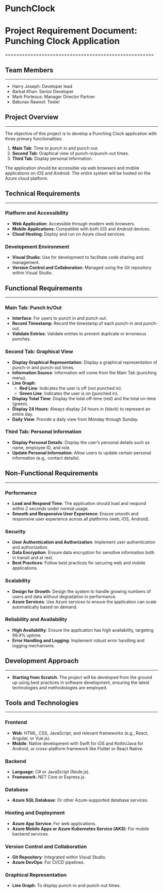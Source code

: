 # PunchClock
# Project Requirement Document: Punching Clock Application
=====================================================

## Team Members
---------------

* Harry Joseph: Developer lead
* Barkat Khan: Senior Developer
* Mark Porteous: Manager Director Partner
* Baburao Rawool: Tester


## Project Overview
-----------------

The objective of this project is to develop a Punching Clock application with three primary functionalities:

1. **Main Tab**: Time to punch in and punch out.
2. **Second Tab**: Graphical view of punch-in/punch-out times.
3. **Third Tab**: Display personal information.

The application should be accessible via web browsers and mobile applications on iOS and Android. The entire system will be hosted on the Azure cloud platform.

## Technical Requirements
------------------------

### Platform and Accessibility

* **Web Application**: Accessible through modern web browsers.
* **Mobile Applications**: Compatible with both iOS and Android devices.
* **Cloud Hosting**: Deploy and run on Azure cloud services.

### Development Environment

* **Visual Studio**: Use for development to facilitate code sharing and management.
* **Version Control and Collaboration**: Managed using the Git repository within Visual Studio.

## Functional Requirements
-------------------------

### Main Tab: Punch In/Out

* **Interface**: For users to punch in and punch out.
* **Record Timestamp**: Record the timestamp of each punch-in and punch-out.
* **Validate Entries**: Validate entries to prevent duplicate or erroneous punches.

### Second Tab: Graphical View

* **Display Graphical Representation**: Display a graphical representation of punch-in and punch-out times.
* **Information Source**: Information will come from the Main Tab (punching menu).
* **Line Graph**:
	+ **Red Line**: Indicates the user is off (not punched in).
	+ **Green Line**: Indicates the user is on (punched in).
* **Display Total Time**: Display the total off-time (red) and the total on-time (green).
* **Display 24 Hours**: Always display 24 hours in (black) to represent an entire day.
* **Daily View**: Provide a daily view from Monday through Sunday.

### Third Tab: Personal Information

* **Display Personal Details**: Display the user’s personal details such as name, employee ID, and role.
* **Update Personal Information**: Allow users to update certain personal information (e.g., contact details).

## Non-Functional Requirements
---------------------------

### Performance

* **Load and Respond Time**: The application should load and respond within 2 seconds under normal usage.
* **Smooth and Responsive User Experience**: Ensure smooth and responsive user experience across all platforms (web, iOS, Android).

### Security

* **User Authentication and Authorization**: Implement user authentication and authorization.
* **Data Encryption**: Ensure data encryption for sensitive information both in transit and at rest.
* **Best Practices**: Follow best practices for securing web and mobile applications.

### Scalability

* **Design for Growth**: Design the system to handle growing numbers of users and data without degradation in performance.
* **Azure Services**: Use Azure services to ensure the application can scale automatically based on demand.

### Reliability and Availability

* **High Availability**: Ensure the application has high availability, targeting 99.9% uptime.
* **Error Handling and Logging**: Implement robust error handling and logging mechanisms.

## Development Approach
----------------------

* **Starting from Scratch**: The project will be developed from the ground up using best practices in software development, ensuring the latest technologies and methodologies are employed.

## Tools and Technologies
-------------------------

### Frontend

* **Web**: HTML, CSS, JavaScript, and relevant frameworks (e.g., React, Angular, or Vue.js).
* **Mobile**: Native development with Swift for iOS and Kotlin/Java for Android, or cross-platform framework like Flutter or React Native.

### Backend

* **Language**: C# or JavaScript (Node.js).
* **Framework**:.NET Core or Express.js.

### Database

* **Azure SQL Database**: Or other Azure-supported database services.

### Hosting and Deployment

* **Azure App Service**: For web applications.
* **Azure Mobile Apps or Azure Kubernetes Service (AKS)**: For mobile backend services.

### Version Control and Collaboration

* **Git Repository**: Integrated within Visual Studio.
* **Azure DevOps**: For CI/CD pipelines.

### Graphical Representation

* **Line Graph**: To display punch-in and punch-out times.
